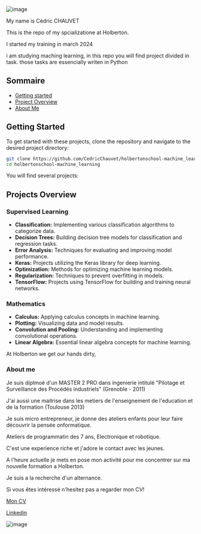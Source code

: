 


![image](https://github.com/CedricChauvet/holbertonschool-machine_learning/assets/16280142/9d2c3fa0-6e47-4bef-b3ba-fdf00036ddfb)

My name is Cédric CHAUVET

This is the repo of my spcializatione at Holberton.

I started my training in march 2024

i am studying maching learning, in this repo  you will find project divided in task. those tasks are essencially writen in Python

## Sommaire
  - [Getting started](https://github.com/CedricChauvet/holbertonschool-machine_learning?tab=readme-ov-file#getting-started)
  - [Project Overview](https://github.com/CedricChauvet/holbertonschool-machine_learning/blob/main/README.md#projects-overview)
  - [About Me](https://github.com/CedricChauvet/holbertonschool-machine_learning?tab=readme-ov-file#about-me)

## Getting Started
To get started with these projects, clone the repository and navigate to the desired project directory:

```bash
git clone https://github.com/CedricChauvet/holbertonschool-machine_learning.git
cd holbertonschool-machine_learning
```


You will find several projects:

## Projects Overview
### Supervised Learning
- **Classification:** Implementing various classification algorithms to categorize data.
- **Decision Trees:** Building decision tree models for classification and regression tasks.
- **Error Analysis:** Techniques for evaluating and improving model performance.
- **Keras:** Projects utilizing the Keras library for deep learning.
- **Optimization:** Methods for optimizing machine learning models.
- **Regularization:** Techniques to prevent overfitting in models.
- **TensorFlow:** Projects using TensorFlow for building and training neural networks.

### Mathematics
- **Calculus:** Applying calculus concepts in machine learning.
- **Plotting:** Visualizing data and model results.
- **Convolution and Pooling:** Understanding and implementing convolutional operations.
- **Linear Algebra:** Essential linear algebra concepts for machine learning.
  

At Holberton we get our hands dirty, 


### About me
Je suis diplmoé d'un MASTER 2 PRO dans ingenierie intitulé "Pilotage et Surveillance des Procédés industriels" (Grenoble - 2011)

J'ai aussi une maitrise dans les metiers de l'enseignement de l'education et de la formation (Toulouse 2013)

Je suis micro entrepreneur, je donne des ateliers enfants pour leur faire découvrir la pensée onformatique.

Ateliers de programmatin des 7 ans, Electronique et robotique.

C'est une experience riche et j'adore le contact avec les jeunes.

A l'heure actuelle je mets en pose mon activité pour me concentrer sur ma nouvelle formation a Holberton.

Je suis a la recherche d'un alternance.

Si vous êtes intéressé  n'hesitez pas a regarder mon CV!

[Mon CV](https://itetudes.fr/wp-content/uploads/2024/05/cv-final-2024-1.pdf)

[Linkedin](https://www.linkedin.com/in/cedric-olivier-chauvet/)



![image](https://github.com/CedricChauvet/holbertonschool-machine_learning/assets/16280142/2ad29605-e8f4-4d72-80ac-b2fa61f3f426)



